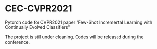 # CEC-CVPR2021
Pytorch code for CVPR2021 paper "Few-Shot Incremental Learning with Continually Evolved Classifiers"


The project is still under cleaning. Codes will be released during the conference.
